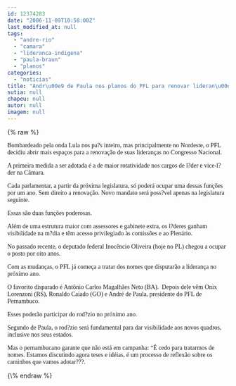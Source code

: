 ```yaml
---
id: 12374283
date: "2006-11-09T10:58:00Z"
last_modified_at: null
tags:
  - "andre-rio"
  - "camara"
  - "lideranca-indigena"
  - "paula-braun"
  - "planos"
categories:
  - "noticias"
title: "Andr\u00e9 de Paula nos planos do PFL para renovar lideran\u00e7a na C\u00e2mara"
sutia: null
chapeu: null
autor: null
imagem: null
---
```

{\% raw %}
<p><P><FONT face=Verdana>Bombardeado pela onda Lula nos pa?s inteiro, mas principalmente no Nordeste, o PFL decidiu abrir mais espaços para a renovação de suas lideranças no Congresso Nacional.</FONT></P></p>
<p><P><FONT face=Verdana>A primeira medida a ser adotada é a de maior rotatividade nos cargos de l?der e vice-l?der na Câmara. </FONT></P></p>
<p><P><FONT face=Verdana>Cada parlamentar, a partir da próxima legislatura, só poderá ocupar uma dessas funções por um ano. Sem direito a renovação. Novo mandato será poss?vel apenas na legislatura seguinte.</FONT></P></p>
<p><P><FONT face=Verdana>Essas são duas funções poderosas. </FONT></P></p>
<p><P><FONT face=Verdana>Além de uma estrutura maior com assessores e gabinete extra, os l?deres ganham visibilidade na m?dia e têm acesso privilegiado às comissões e ao Plenário.</FONT></P></p>
<p><P><FONT face=Verdana>No passado recente, o deputado federal Inocêncio Oliveira (hoje no PL) chegou a ocupar o posto por oito anos.</FONT></P></p>
<p><P><FONT face=Verdana>Com as mudanças, o PFL já começa a tratar dos nomes que disputarão a liderança no próximo ano.</FONT></P></p>
<p><P><FONT face=Verdana>O favorito disparado é Antônio Carlos Magalhães Neto (BA).&nbsp; Depois dele vêm Onix Lorenzoni (RS), Ronaldo Caiado (GO) e André de Paula, presidente do PFL de Pernambuco.</FONT></P></p>
<p><P><FONT face=Verdana>Esses poderão participar do rod?zio no próximo ano.</FONT></P></p>
<p><P><FONT face=Verdana>Segundo de Paula, o rod?zio será fundamental para dar visibilidade aos novos quadros, inclusive nos seus estados. </FONT></P></p>
<p><P><FONT face=Verdana>Mas o pernambucano garante que não está em campanha: “É cedo para tratarmos de nomes. Estamos discutindo agora teses e idéias, é um processo de reflexão sobre os caminhos que vamos adotar???.</FONT></P> </p>
{\% endraw %}